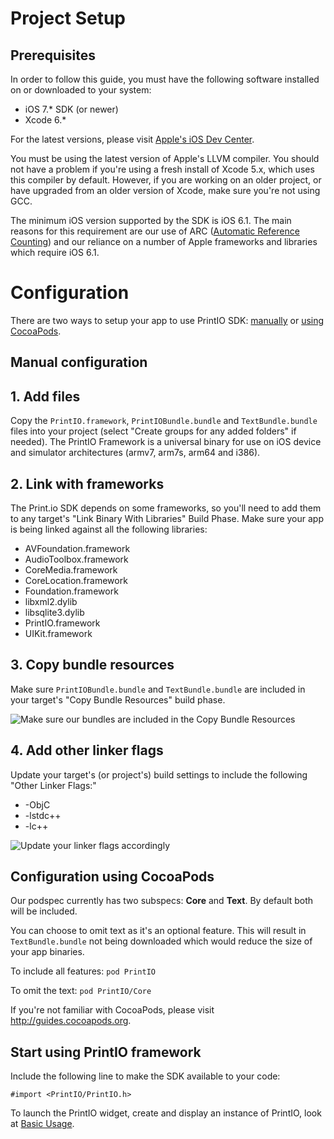 # Project Setup

## Prerequisites

In order to follow this guide, you must have the following software installed on or downloaded to your system:

- iOS 7.* SDK (or newer)
- Xcode 6.*

For the latest versions, please visit [Apple's iOS Dev Center](http://developer.apple.com/devcenter/ios/).

You must be using the latest version of Apple's LLVM compiler. You should not have a problem if you're using a fresh install of Xcode 5.x, which uses this compiler by default. However, if you are working on an older project, or have upgraded from an older version of Xcode, make sure you're not using GCC.

The minimum iOS version supported by the SDK is iOS 6.1. The main reasons for this requirement are our use of ARC ([Automatic Reference Counting](http://developer.apple.com/library/ios/#releasenotes/ObjectiveC/RN-TransitioningToARC/Introduction/Introduction.html)) and our reliance on a number of Apple frameworks and libraries which require iOS 6.1.


# Configuration

There are two ways to setup your app to use PrintIO SDK: [manually](#a_manual) or [using CocoaPods](#a_cocoapods).

## Manual configuration <a name="a_manual"></a>

## 1. Add files

Copy the `PrintIO.framework`, `PrintIOBundle.bundle` and `TextBundle.bundle` files into your project (select "Create groups for any added folders" if needed). The PrintIO Framework is a universal binary for use on iOS device and simulator architectures (armv7, arm7s, arm64 and i386).

## 2. Link with frameworks

The Print.io SDK depends on some frameworks, so you'll need to add them to any target's "Link Binary With Libraries" Build Phase.  Make sure your app is being linked against all the following libraries:

- AVFoundation.framework
- AudioToolbox.framework
- CoreMedia.framework
- CoreLocation.framework
- Foundation.framework
- libxml2.dylib
- libsqlite3.dylib
- PrintIO.framework
- UIKit.framework


## 3. Copy bundle resources

Make sure `PrintIOBundle.bundle` and `TextBundle.bundle` are included in your target's "Copy Bundle Resources" build phase.

![Make sure our bundles are included in the Copy Bundle Resources](https://dl-web.dropbox.com/get/print.io/Screen%20Shot%202015-04-03%20at%201.06.25%20AM.png?_subject_uid=241786759&w=AACRCLd1iRkeAlHXTF1dBm03r8WejfKQRkvsx55sz3WfNg)


## 4. Add other linker flags

Update your target's (or project's) build settings to include the following "Other Linker Flags:"

- -ObjC
- -lstdc++
- -lc++

![Update your linker flags accordingly](https://github.com/printdotio/printio-ios-sdk/blob/gh-pages/images/screenshot_linker_flags.png?raw=true)

## Configuration using CocoaPods <a name="a_cocoapods"></a>

Our podspec currently has two subspecs: **Core** and **Text**. By default both will be included. 

You can choose to omit text as it's an optional feature. This will result in `TextBundle.bundle` not being downloaded which would reduce the size of your app binaries.

To include all features:
`pod PrintIO`

To omit the text:
`pod PrintIO/Core`

If you're not familiar with CocoaPods, please visit http://guides.cocoapods.org.

## Start using PrintIO framework

Include the following line to make the SDK available to your code:

    #import <PrintIO/PrintIO.h>

To launch the PrintIO widget, create and display an instance of PrintIO, look at [Basic Usage](https://github.com/printdotio/printio-ios-sdk/blob/master/docs/quick_start_sample_code.md).
